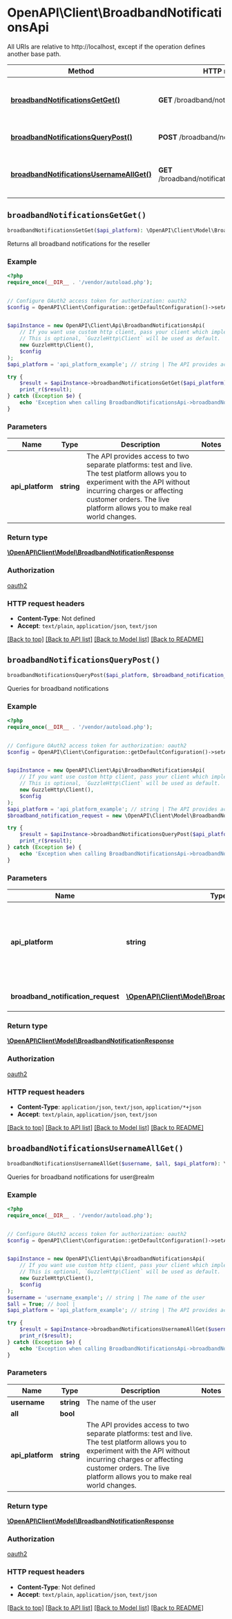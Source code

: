# OpenAPI\Client\BroadbandNotificationsApi

All URIs are relative to http://localhost, except if the operation defines another base path.

| Method | HTTP request | Description |
| ------------- | ------------- | ------------- |
| [**broadbandNotificationsGetGet()**](BroadbandNotificationsApi.md#broadbandNotificationsGetGet) | **GET** /broadband/notifications/get | Returns all broadband notifications for the reseller |
| [**broadbandNotificationsQueryPost()**](BroadbandNotificationsApi.md#broadbandNotificationsQueryPost) | **POST** /broadband/notifications/query | Queries for broadband notifications |
| [**broadbandNotificationsUsernameAllGet()**](BroadbandNotificationsApi.md#broadbandNotificationsUsernameAllGet) | **GET** /broadband/notifications/{username}/{all} | Queries for broadband notifications for user@realm |


## `broadbandNotificationsGetGet()`

```php
broadbandNotificationsGetGet($api_platform): \OpenAPI\Client\Model\BroadbandNotificationResponse
```

Returns all broadband notifications for the reseller

### Example

```php
<?php
require_once(__DIR__ . '/vendor/autoload.php');


// Configure OAuth2 access token for authorization: oauth2
$config = OpenAPI\Client\Configuration::getDefaultConfiguration()->setAccessToken('YOUR_ACCESS_TOKEN');


$apiInstance = new OpenAPI\Client\Api\BroadbandNotificationsApi(
    // If you want use custom http client, pass your client which implements `GuzzleHttp\ClientInterface`.
    // This is optional, `GuzzleHttp\Client` will be used as default.
    new GuzzleHttp\Client(),
    $config
);
$api_platform = 'api_platform_example'; // string | The API provides access to two separate platforms: test and live. The test platform allows you to experiment with the API without incurring charges or affecting customer orders. The live platform allows you to make real world changes.

try {
    $result = $apiInstance->broadbandNotificationsGetGet($api_platform);
    print_r($result);
} catch (Exception $e) {
    echo 'Exception when calling BroadbandNotificationsApi->broadbandNotificationsGetGet: ', $e->getMessage(), PHP_EOL;
}
```

### Parameters

| Name | Type | Description  | Notes |
| ------------- | ------------- | ------------- | ------------- |
| **api_platform** | **string**| The API provides access to two separate platforms: test and live. The test platform allows you to experiment with the API without incurring charges or affecting customer orders. The live platform allows you to make real world changes. | |

### Return type

[**\OpenAPI\Client\Model\BroadbandNotificationResponse**](../Model/BroadbandNotificationResponse.md)

### Authorization

[oauth2](../../README.md#oauth2)

### HTTP request headers

- **Content-Type**: Not defined
- **Accept**: `text/plain`, `application/json`, `text/json`

[[Back to top]](#) [[Back to API list]](../../README.md#endpoints)
[[Back to Model list]](../../README.md#models)
[[Back to README]](../../README.md)

## `broadbandNotificationsQueryPost()`

```php
broadbandNotificationsQueryPost($api_platform, $broadband_notification_request): \OpenAPI\Client\Model\BroadbandNotificationResponse
```

Queries for broadband notifications

### Example

```php
<?php
require_once(__DIR__ . '/vendor/autoload.php');


// Configure OAuth2 access token for authorization: oauth2
$config = OpenAPI\Client\Configuration::getDefaultConfiguration()->setAccessToken('YOUR_ACCESS_TOKEN');


$apiInstance = new OpenAPI\Client\Api\BroadbandNotificationsApi(
    // If you want use custom http client, pass your client which implements `GuzzleHttp\ClientInterface`.
    // This is optional, `GuzzleHttp\Client` will be used as default.
    new GuzzleHttp\Client(),
    $config
);
$api_platform = 'api_platform_example'; // string | The API provides access to two separate platforms: test and live. The test platform allows you to experiment with the API without incurring charges or affecting customer orders. The live platform allows you to make real world changes.
$broadband_notification_request = new \OpenAPI\Client\Model\BroadbandNotificationRequest(); // \OpenAPI\Client\Model\BroadbandNotificationRequest | A BroadbandNotificationRequest request

try {
    $result = $apiInstance->broadbandNotificationsQueryPost($api_platform, $broadband_notification_request);
    print_r($result);
} catch (Exception $e) {
    echo 'Exception when calling BroadbandNotificationsApi->broadbandNotificationsQueryPost: ', $e->getMessage(), PHP_EOL;
}
```

### Parameters

| Name | Type | Description  | Notes |
| ------------- | ------------- | ------------- | ------------- |
| **api_platform** | **string**| The API provides access to two separate platforms: test and live. The test platform allows you to experiment with the API without incurring charges or affecting customer orders. The live platform allows you to make real world changes. | |
| **broadband_notification_request** | [**\OpenAPI\Client\Model\BroadbandNotificationRequest**](../Model/BroadbandNotificationRequest.md)| A BroadbandNotificationRequest request | [optional] |

### Return type

[**\OpenAPI\Client\Model\BroadbandNotificationResponse**](../Model/BroadbandNotificationResponse.md)

### Authorization

[oauth2](../../README.md#oauth2)

### HTTP request headers

- **Content-Type**: `application/json`, `text/json`, `application/*+json`
- **Accept**: `text/plain`, `application/json`, `text/json`

[[Back to top]](#) [[Back to API list]](../../README.md#endpoints)
[[Back to Model list]](../../README.md#models)
[[Back to README]](../../README.md)

## `broadbandNotificationsUsernameAllGet()`

```php
broadbandNotificationsUsernameAllGet($username, $all, $api_platform): \OpenAPI\Client\Model\BroadbandNotificationResponse
```

Queries for broadband notifications for user@realm

### Example

```php
<?php
require_once(__DIR__ . '/vendor/autoload.php');


// Configure OAuth2 access token for authorization: oauth2
$config = OpenAPI\Client\Configuration::getDefaultConfiguration()->setAccessToken('YOUR_ACCESS_TOKEN');


$apiInstance = new OpenAPI\Client\Api\BroadbandNotificationsApi(
    // If you want use custom http client, pass your client which implements `GuzzleHttp\ClientInterface`.
    // This is optional, `GuzzleHttp\Client` will be used as default.
    new GuzzleHttp\Client(),
    $config
);
$username = 'username_example'; // string | The name of the user
$all = True; // bool | 
$api_platform = 'api_platform_example'; // string | The API provides access to two separate platforms: test and live. The test platform allows you to experiment with the API without incurring charges or affecting customer orders. The live platform allows you to make real world changes.

try {
    $result = $apiInstance->broadbandNotificationsUsernameAllGet($username, $all, $api_platform);
    print_r($result);
} catch (Exception $e) {
    echo 'Exception when calling BroadbandNotificationsApi->broadbandNotificationsUsernameAllGet: ', $e->getMessage(), PHP_EOL;
}
```

### Parameters

| Name | Type | Description  | Notes |
| ------------- | ------------- | ------------- | ------------- |
| **username** | **string**| The name of the user | |
| **all** | **bool**|  | |
| **api_platform** | **string**| The API provides access to two separate platforms: test and live. The test platform allows you to experiment with the API without incurring charges or affecting customer orders. The live platform allows you to make real world changes. | |

### Return type

[**\OpenAPI\Client\Model\BroadbandNotificationResponse**](../Model/BroadbandNotificationResponse.md)

### Authorization

[oauth2](../../README.md#oauth2)

### HTTP request headers

- **Content-Type**: Not defined
- **Accept**: `text/plain`, `application/json`, `text/json`

[[Back to top]](#) [[Back to API list]](../../README.md#endpoints)
[[Back to Model list]](../../README.md#models)
[[Back to README]](../../README.md)
